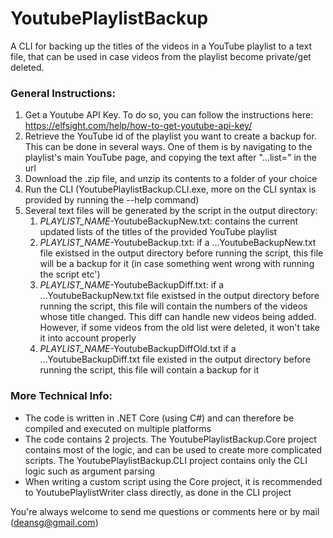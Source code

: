 # YoutubePlaylistBackup
A CLI for backing up the titles of the videos in a YouTube playlist to a text file, that can be used in case videos from the playlist become private/get deleted.

### General Instructions:
1. Get a Youtube API Key. To do so, you can follow the instructions here: https://elfsight.com/help/how-to-get-youtube-api-key/
2. Retrieve the YouTube id of the playlist you want to create a backup for. This can be done in several ways. One of them is by navigating to the playlist's main YouTube page, and copying the text after "...list=" in the url
3. Download the .zip file, and unzip its contents to a folder of your choice
4. Run the CLI (YoutubePlaylistBackup.CLI.exe, more on the CLI syntax is provided by running the --help command)
5. Several text files will be generated by the script in the output directory:
    1. *PLAYLIST_NAME*-YoutubeBackupNew.txt: contains the current updated lists of the titles of the provided YouTube playlist
    2. *PLAYLIST_NAME*-YoutubeBackup.txt: if a ...YoutubeBackupNew.txt file existsed in the output directory before running the script, this file will be a backup for it (in case something went wrong with running the script etc')
    3. *PLAYLIST_NAME*-YoutubeBackupDiff.txt: if a ...YoutubeBackupNew.txt file existsed in the output directory before running the script, this file will contain the numbers of the videos whose title changed. This diff can handle new videos being added. However, if some videos from the old list were deleted, it won't take it into account properly
    4. *PLAYLIST_NAME*-YoutubeBackupDiffOld.txt if a ...YoutubeBackupDiff.txt file existed in the output directory before running the script, this file will contain a backup for it

### More Technical Info:
* The code is written in .NET Core (using C#) and can therefore be compiled and executed on multiple platforms
* The code contains 2 projects. The YoutubePlaylistBackup.Core project contains most of the logic, and can be used to create more complicated scripts. The YoutubePlaylistBackup.CLI project contains only the CLI logic such as argument parsing
* When writing a custom script using the Core project, it is recommended to YoutubePlaylistWriter class directly, as done in the CLI project

You're always welcome to send me questions or comments here or by mail (deansg@gmail.com)
